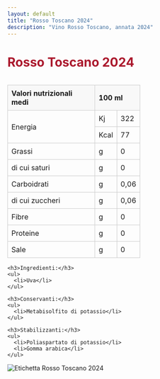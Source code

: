 ```yaml
---
layout: default
title: "Rosso Toscano 2024"
description: "Vino Rosso Toscano, annata 2024"
---
```


<style>
  .wine-page {
    display: flex;
    align-items: flex-start;
    flex-wrap: wrap;
  }

  /* Left column: nutritional info */
  .wine-info {
    flex: 1 1 300px; /* allows shrinking or growing, minimum about 300px */
    margin-right: 20px; /* space between the two columns */
  }

  /* Right column: image */
  .wine-image {
    flex: 0 1 auto; /* let image column be as wide as needed */
    text-align: left;
  }

  .wine-image img {
    max-width: 300px;
    height: auto;
    display: block;
    margin: 0; /* ensure no extra margin on the left */
  }

  /* Responsive design: On small screens, stack the columns */
  @media (max-width: 600px) {
    .wine-page {
      flex-direction: column;
    }

    .wine-info, .wine-image {
      margin-right: 0;
      margin-bottom: 20px; /* add space between stacked sections */
    }

    .wine-image img {
      max-width: 100%; /* full width on mobile */
    }
  }

  /* You might also want to style the table a bit */
  .nutritional-values {
    border-collapse: collapse;
    width: 100%;
    max-width: 300px;
  }

  .nutritional-values th, 
  .nutritional-values td {
    border: 1px solid #ccc;
    padding: 8px;
    text-align: left;
  }

  .nutritional-values th {
    background-color: #f8f8f8;
    font-weight: bold;
  }

    .wine-title {
    color: #ab192d;
  }
</style>

<h1 class="wine-title">Rosso Toscano 2024</h1>

<div class="wine-page">

  <!-- Left Column -->
  <div class="wine-info">
    <table class="nutritional-values">
      <tr>
        <th>Valori nutrizionali medi</th>
        <th colspan="2" style="text-aling:center;">100 ml</th>
      </tr>
      <tr>
        <td rowspan="2">Energia</td>
        <td>Kj</td>
        <td>322</td>
      </tr>
      <tr>
        <td>Kcal</td>
        <td>77</td>
      </tr>
      <tr>
        <td>Grassi</td>
        <td>g</td>
        <td>0</td>
      </tr>
      <tr>
        <td>di cui saturi</td>
        <td>g</td>
        <td>0</td>
      </tr>
      <tr>
        <td>Carboidrati</td>
        <td>g</td>
        <td>0,06</td>
      </tr>
      <tr>
        <td>di cui zuccheri</td>
        <td>g</td>
        <td>0,06</td>
      </tr>
      <tr>
        <td>Fibre</td>
        <td>g</td>
        <td>0</td>
      </tr>
      <tr>
        <td>Proteine</td>
        <td>g</td>
        <td>0</td>
      </tr>
      <tr>
        <td>Sale</td>
        <td>g</td>
        <td>0</td>
      </tr>
    </table>

    <h3>Ingredienti:</h3>
    <ul>
      <li>Uva</li>
    </ul>

    <h3>Conservanti:</h3>
    <ul>
      <li>Metabisolfito di potassio</li>
    </ul>

    <h3>Stabilizzanti:</h3>
    <ul>
      <li>Poliaspartato di potassio</li>
      <li>Gomma arabica</li>
    </ul>

  </div>

  <!-- Right Column -->
  <div class="wine-image">
    <img src="/assets/images/vino/rosso-toscano/2024-rosso-toscano-label.png" alt="Etichetta Rosso Toscano 2024">
  </div>

</div>
